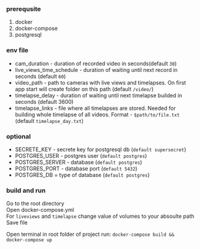 ### prerequsite
1. docker
2. docker-compose
3. postgresql

### env file
- cam_duration - duration of recorded video in seconds(default `30`)
- live_views_time_schedule - duration of waiting until next record in seconds (default `60`)
- video_path - path to cameras with live views and timelapses. On first app start will create folder on this path (default `/video/`)
- timelapse_delay - duration of waiting until next timelapse builded in seconds (default 3600)
- timelapse_links - file where all timelapses are stored. Needed for building whole timelapse of all videos. Format - `$path/to/file.txt` (default `timelapse_day.txt`) 

### optional
- SECRETE_KEY - secrete key for postgresql db (`default supersecret`)
- POSTGRES_USER - postgres user (`default postgres`)
- POSTGRES_SERVER - database (`default postgres`)
- POSTGRES_PORT - database port (`default 5432`)
- POSTGRES_DB = type of database (`default postgres`)

### build and run
Go to the root directory\
Open docker-compose.yml\
For `liveviews` and `timelapse` change value of volumes to your absoulte path\
Save file

Open terminal in root folder of project
run: `docker-compose build && docker-compose up`